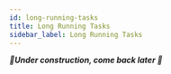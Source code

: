 ```yaml
---
id: long-running-tasks
title: Long Running Tasks
sidebar_label: Long Running Tasks
---
```


_**🚧Under construction, come back later 🚧**_
